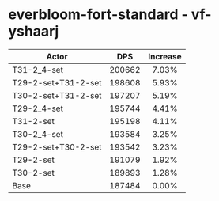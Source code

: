 # everbloom-fort-standard - vf-yshaarj
| Actor | DPS | Increase |
|---|:---:|:---:|
|T31-2_4-set|200662|7.03%|
|T29-2-set+T31-2-set|198608|5.93%|
|T30-2-set+T31-2-set|197207|5.19%|
|T29-2_4-set|195744|4.41%|
|T31-2-set|195198|4.11%|
|T30-2_4-set|193584|3.25%|
|T29-2-set+T30-2-set|193542|3.23%|
|T29-2-set|191079|1.92%|
|T30-2-set|189893|1.28%|
|Base|187484|0.00%|
